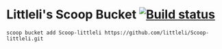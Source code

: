 # Littleli's Scoop Bucket [![Build status](https://ci.appveyor.com/api/projects/status/unf1y3oaybr7m27i/branch/master?svg=true)](https://ci.appveyor.com/project/littleli/scoop-littleli/branch/master)

`scoop bucket add Scoop-littleli https://github.com/littleli/Scoop-littleli.git`
